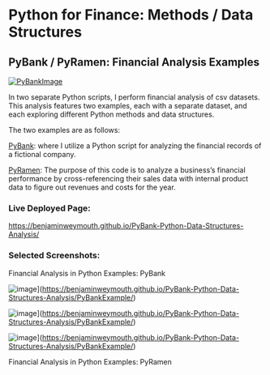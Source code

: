 # Python for Finance: Methods / Data Structures
## PyBank / PyRamen: Financial Analysis Examples


[![PyBankImage](https://github.com/benjaminweymouth/Python-Methods-and-Data-Structures-PyBank/blob/main/PyBank/Resources/revenue-per-lead.jpg)](https://github.com/benjaminweymouth/Python-Methods-and-Data-Structures-PyBank/blob/main/PyBank/main.ipynb)


In two separate Python scripts, I perform financial analysis of csv datasets. This analysis features two examples, each with a separate dataset, and each exploring different Python methods and data structures.

The two examples are as follows:

[PyBank](https://github.com/benjaminweymouth/Python-Data-Structures-PyBank-PyRamen/blob/main/PyBank/main.ipynb): where I utilize a Python script for analyzing the financial records of a fictional company.  

[PyRamen](https://github.com/benjaminweymouth/Python-Data-Structures-PyBank-PyRamen/blob/main/PyRamen/main.ipynb): The purpose of this code is to analyze a business’s financial performance by cross-referencing their sales data with internal product data to figure out revenues and costs for the year.


### Live Deployed Page:

https://benjaminweymouth.github.io/PyBank-Python-Data-Structures-Analysis/

### Selected Screenshots: 

Financial Analysis in Python Examples: PyBank 

![image](https://user-images.githubusercontent.com/47256041/153515038-6200dbce-825d-42c0-b82a-c2af53cb7c0d.png)](https://benjaminweymouth.github.io/PyBank-Python-Data-Structures-Analysis/PyBankExample/)


![image](https://user-images.githubusercontent.com/47256041/153515075-d64f0d0e-5453-4efe-887b-02eef7a0dca3.png)](https://benjaminweymouth.github.io/PyBank-Python-Data-Structures-Analysis/PyBankExample/)




![image](https://user-images.githubusercontent.com/47256041/153515122-082181da-94c8-42ba-9ebb-c92a98855892.png)](https://benjaminweymouth.github.io/PyBank-Python-Data-Structures-Analysis/PyBankExample/)

Financial Analysis in Python Examples: PyRamen





